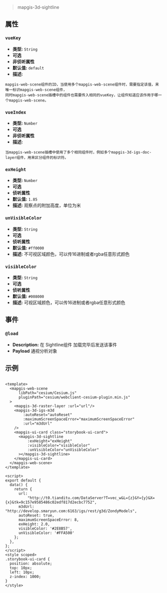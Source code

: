 > mapgis-3d-sightline

## 属性
### `vueKey`

- **类型:** `String`
- **可选**
- **非侦听属性**
- **默认值:** `default`
- **描述:**

```
mapgis-web-scene组件的ID，当使用多个mapgis-web-scene组件时，需要指定该值，来唯一标识mapgis-web-scene组件，
同时mapgis-web-scene插槽中的组件也需要传入相同的vueKey，让组件知道应该作用于哪一个mapgis-web-scene。
```

### `vueIndex`

- **类型:** `Number`
- **可选**
- **非侦听属性**
- **描述:**

```
当mapgis-web-scene插槽中使用了多个相同组件时，例如多个mapgis-3d-igs-doc-layer组件，用来区分组件的标识符。
```

### `exHeight`
- **类型:** `Number`
- **可选**
- **侦听属性**
- **默认值:** `1.85`
- **描述:** 观察点的附加高度，单位为米

### `unVisibleColor`

- **类型:** `String`
- **可选**
- **侦听属性**
- **默认值:** `#ff0000`
- **描述:** 不可视区域颜色，可以传16进制或者rgba任意形式颜色

### `visibleColor`

- **类型:** `String`
- **可选**
- **侦听属性**
- **默认值:** `#008000`
- **描述:** 可视区域颜色，可以传16进制或者rgba任意形式颜色


## 事件

### `@load`

- **Description:** 在 Sightline组件 加载完毕后发送该事件
- **Payload** 通视分析对象

## 示例

```vue

<template>
  <mapgis-web-scene
      libPath="cesium/Cesium.js"
      pluginPath="cesium/webclient-cesium-plugin.min.js"
  >
    <mapgis-3d-raster-layer :url="url"/>
    <mapgis-3d-igs-m3d
        :autoReset="autoReset"
        :maximumScreenSpaceError="maximumScreenSpaceError"
        :url="m3dUrl"
    />
    <mapgis-ui-card class="storybook-ui-card">
      <mapgis-3d-sightline
          :exHeight="exHeight"
          :visibleColor="visibleColor"
          :unVisibleColor="unVisibleColor"
      ></mapgis-3d-sightline>
    </mapgis-ui-card>
  </mapgis-web-scene>
</template>

<script>
export default {
  data() {
    return {
      url:
          "http://t0.tianditu.com/DataServer?T=vec_w&L={z}&Y={y}&X={x}&tk=9c157e9585486c02edf817d2ecbc7752",
      m3dUrl: "http://develop.smaryun.com:6163/igs/rest/g3d/ZondyModels",
      autoReset: true,
      maximumScreenSpaceError: 8,
      exHeight: 2.0,
      visibleColor: '#2E8B57',
      unVisibleColor: '#FFA500'
    };
  },
};
</script>
<style scoped>
.storybook-ui-card {
  position: absolute;
  top: 10px;
  left: 10px;
  z-index: 1000;
}
</style>
```